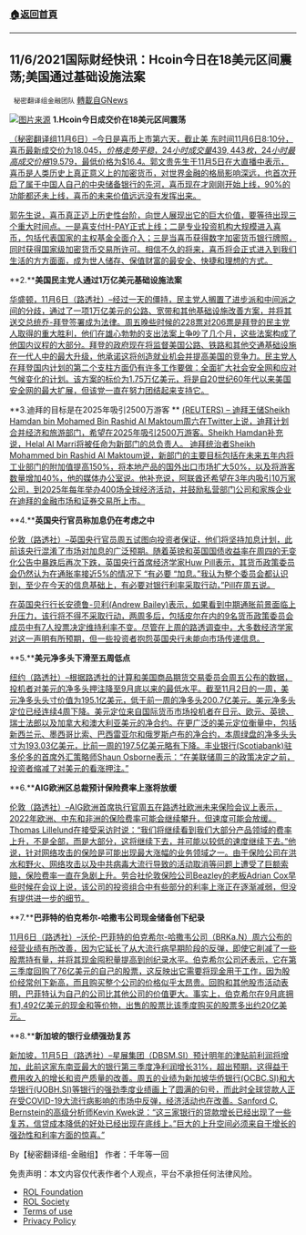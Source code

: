 ###  [:house:返回首頁](https://github.com/ourhimalayas/txt)
---


## 11/6/2021国际财经快讯：Hcoin今日在18美元区间震荡;美国通过基础设施法案
` 秘密翻译组金融团队` [轉載自GNews](https://gnews.org/zh-hans/1644006/)

![](https://assets.gnews.org/wp-content/uploads/2021/11/图片1-25.png)[图片来源](https://himalaya.exchange/trading)
**1.****Hcoin今日成交价****在18美元区间震荡**

[（秘密翻译组11月6日）–今日是喜币上市第六天，截止美 东时间11月6日8:10分，喜币最新成交价为$18.045，价格走势平稳，24小时成交量439,443枚，24小时最高成交价格$19.579，最低价格为$16.4。郭文贵先生于11月5日在大直播中表示，喜币是人类历史上真正意义上的加密货币，对世界金融的格局影响深远，也首次开启了属于中国人自己的中央储备银行的先河，喜币现在才刚刚开始上线，90%的功能都还未上线，喜币的未来价值远远没有发挥出来。](https://himalaya.exchange/trading)

[郭先生说，喜币真正迈上历史性台阶，向世人展现出它的巨大价值，要等待出现三个重大时间点。一是喜支付H-PAY正式上线；二是专业投资机构大规模进入喜币，包括代表国家的主权基金全面介入；三是当喜币获得数字加密货币银行牌照，同时获得国家级加密货币交易所许可。相信不久的将来，喜币将会正式进入到我们生活的方方面面，成为世人储存、保值财富的最安全、快捷和理想的方式。](https://himalaya.exchange/trading)

**2.****美国民主党人通过1万亿美元基础设施法案**

[华盛顿，11月6日（路透社）–经过一天的僵持，民主党人搁置了进步派和中间派之间的分歧，通过了一项1万亿美元的公路、宽带和其他基础设施改善方案，并将其送交总统乔-拜登签署成为法律。周五晚些时候的228票对206票是拜登的民主党人取得的重大胜利，他们在雄心勃勃的支出法案上争吵了几个月，这些法案构成了他国内议程的大部分。拜登的政府现在将监督美国公路、铁路和其他交通基础设施在一代人中的最大升级，他承诺这将创造就业机会并提高美国的竞争力。民主党人在拜登国内计划的第二个支柱方面仍有许多工作要做：全面扩大社会安全网和应对气候变化的计划。该方案的标价为1.75万亿美元，将是自20世纪60年代以来美国安全网的最大扩展，但该党一直在努力团结起来支持它。](https://www.reuters.com/world/us/bidens-sweeping-infrastructure-social-spending-bills-finally-get-vote-2021-11-05/)

**3.迪拜的目标是在2025年吸引2500万游客
**
[(REUTERS) – 迪拜王储Sheikh Hamdan bin Mohamed Bin Rashid Al Maktoum周六在Twitter上说，迪拜计划合并经济和旅游部门，希望在2025年吸引2500万游客。Sheikh Hamdan补充说，Helal Al Marri将被任命为新部门的总负责人。
迪拜统治者Sheikh Mohammed bin Rashid Al Maktoum说，新部门的主要目标包括在未来五年内将工业部门的附加值提高150%，将本地产品的国外出口市场扩大50%，以及将游客数量增加40%，他的媒体办公室说。他补充说，阿联酋还希望在3年内吸引10万家公司，到2025年每年举办400场全球经济活动，并鼓励私营部门公司和家族企业在迪拜的金融市场和证券交易所上市。](https://www.oann.com/dubai-aims-to-attract-25-million-tourists-in-2025/)

**4.****英国央行官员称加息仍在考虑之中**

[伦敦（路透社）–英国央行官员周五试图向投资者保证，他们将坚持加息计划，此前该央行混淆了市场对加息的广泛预期。随着英镑和英国国债收益率在周四的无变化公告中暴跌后再次下跌，英国央行首席经济学家Huw Pill表示，其货币政策委员会仍然认为在通胀率接近5%的情况下 “有必要 “加息。”我认为整个委员会都认识到，至少在今天的信息基础上，有必要对银行利率采取行动，”Pill在周五说。](https://www.oann.com/after-market-mayhem-boe-officials-say-rate-hike-still-on-table/)

[在英国央行行长安德鲁-贝利(Andrew Bailey)表示，如果看到中期通胀前景面临上升压力，该行将不得不采取行动，两周多后，包括皮尔在内的9名货币政策委员会成员中有7人投票决定维持利率不变。尽管在上周的路透调查中，大多数经济学家对这一声明有所预期，但一些投资者抱怨英国央行未能向市场传递信息。](https://www.oann.com/after-market-mayhem-boe-officials-say-rate-hike-still-on-table/)

**5.****美元净多头下滑至五周低点**

[纽约（路透社）–根据路透社的计算和美国商品期货交易委员会周五公布的数据，投机者对美元的净多头押注降至9月底以来的最低水平。截至11月2日的一周，美元净多头头寸价值为195.1亿美元，低于前一周的净多头200.7亿美元。美元净多头定位已经连续4周下降。美元定位来自国际货币市场投机者在日元、欧元、英镑、瑞士法郎以及加拿大和澳大利亚美元的净合约。在更广泛的美元定位衡量中，包括新西兰元、墨西哥比索、巴西雷亚尔和俄罗斯卢布的净合约，本周绿盘的净多头头寸为193.03亿美元，比前一周的197.5亿美元略有下降。丰业银行(Scotiabank)驻多伦多的首席外汇策略师Shaun Osborne表示：“在美联储周三的政策决定之前，投资者缩减了对美元的看涨押注。”](https://www.oann.com/u-s-dollar-net-longs-hit-lowest-since-late-september-cftc-reuters-data/)

**6.****AIG欧洲区总裁预计保险费率上涨将放缓**

[伦敦（路透社）–AIG欧洲首席执行官周五在路透社欧洲未来保险会议上表示，2022年欧洲、中东和非洲的保险费率可能会继续攀升，但速度可能会放缓。Thomas Lillelund在接受采访时说：“我们将继续看到我们大部分产品领域的费率上升，不是全部，而是大部分，这将继续下去，并可能以较低的速度继续下去。”他说，针对网络攻击的保险是可能出现最大涨幅的业务领域之一。由于保险公司在洪水和野火、网络攻击以及中共病毒大流行导致的活动取消等问题上遭受了巨额索赔，保险费率一直在急剧上升。劳合社伦敦保险公司Beazley的老板Adrian Cox早些时候在会议上说，该公司的投资组合中有些部分的利率上涨正在逐渐减弱，但没有提供进一步的细节。](https://www.oann.com/aig-europe-boss-expects-slowdown-in-insurance-rate-rises/)

**7.****巴菲特的伯克希尔-哈撒韦公司现金储备创下纪录**

[11月6日（路透社）–沃伦-巴菲特的伯克希尔-哈撒韦公司（BRKa.N）周六公布的经营业绩有所改善，因为它延长了从大流行病早期阶段的反弹，即使它削减了一些股票持有量，并将其现金囤积量提高到创纪录水平。伯克希尔公司还表示，它在第三季度回购了76亿美元的自己的股票，这反映出它需要将现金用于工作，因为股价经常创下新高，而且购买整个公司的价格似乎太昂贵。回购和其他股市活动表明，巴菲特认为自己的公司比其他公司的价值更大。事实上，伯克希尔在9月底拥有1,492亿美元的现金和等价物，出售的股票比该季度购买的股票多出约20亿美元。](https://www.reuters.com/business/buffetts-berkshire-hathaway-boosts-operating-profit-lower-stock-gains-hurt-net-2021-11-06/)

**8.****新加坡的银行业绩强劲复苏**

[新加坡，11月5日（路透社）–星展集团（DBSM.SI）预计明年的津贴前利润将增加，此前这家东南亚最大的银行第三季度净利润增长31%，超出预期，这得益于费用收入的增长和资产质量的改善。周五的业绩为新加坡华侨银行(OCBC.SI)和大华银行(UOBH.SI)等银行的强劲季度业绩画上了圆满的句号，而此时全球贷款人正在受COVID-19大流行病影响的市场中反弹，经济活动也在改善。Sanford C. Bernstein的高级分析师Kevin Kwek说：“这三家银行的贷款增长已经出现了一些复苏，信贷成本降低的好处已经出现在底线上。”巨大的上升空间必须来自于增长的强劲性和利率方面的惊喜。”](https://www.reuters.com/business/singapore-lender-dbs-posts-31-rise-q3-profit-beats-estimates-2021-11-04/)

By【秘密翻译组-金融组】
作者：千年等一回

 

免责声明：本文内容仅代表作者个人观点，平台不承担任何法律风险。

- [ROL Foundation](https://rolfoundation.org/)
- [ROL Society](https://rolsociety.org/)
- [Terms of use](https://gnews.org/terms-of-use-3/)
- [Privacy Policy](https://gnews.org/privacy-policy/)
